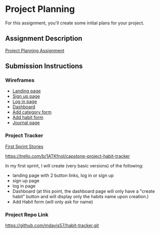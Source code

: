 # Project Planning
For this assignment, you'll create some initial plans for your project.

## Assignment Description
[Project Planning Assignment](https://education.launchcode.org/liftoff/assignments/planning/)

## Submission Instructions

### Wireframes

* [Landing page](LandingPage.PNG)
* [Sign up page](SignUpPage.PNG)
* [Log in page](LogInPage.PNG)
* [Dashboard](Dashboard.PNG)
* [Add category form](NewCategoryForm.PNG)
* [Add habit form](NewHabitForm.PNG)
* [Journal page](JournalPage.PNG)

### Project Tracker

[First Sprint Stories](Sprint1-Stories.PNG)

https://trello.com/b/1ATKfnol/capstone-project-habit-tracker

In my first sprint, I will create (very basic versions) of the following: 
- landing page with 2 button links, log in or sign up
- sign up page
- log in page
- Dashboard (at this point, the dashboard page will only have a "create habit" button and will display only the habits name upon creation.)
- Add Habit form (will only ask for name)






  

### Project Repo Link

https://github.com/mdavis57/habit-tracker.git
